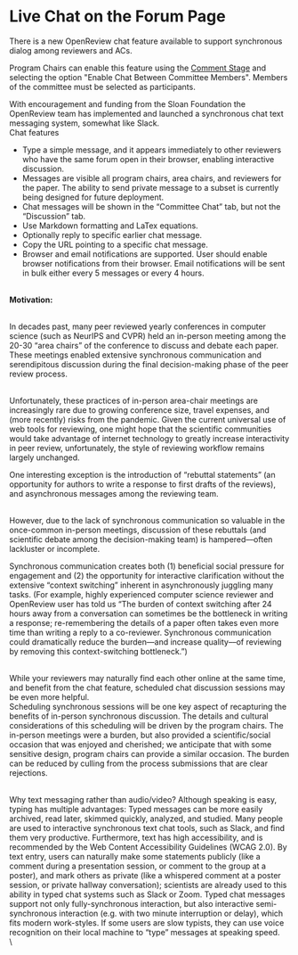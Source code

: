# Live Chat on the Forum Page

There is a new OpenReview chat feature available to support synchronous dialog among reviewers and ACs.&#x20;

Program Chairs can enable this feature using the [Comment Stage](../reference/stages/comment-stage.md) and selecting the option "Enable Chat Between Committee Members". Members of the committee must be selected as participants.&#x20;

With encouragement and funding from the Sloan Foundation the OpenReview team has implemented and launched a synchronous chat text messaging system, somewhat like Slack.\
Chat features

* Type a simple message, and it appears immediately to other reviewers who have the same forum open in their browser, enabling interactive discussion.
* Messages are visible all program chairs, area chairs, and reviewers for the paper.  The ability to send private message to a subset is currently being designed for future deployment.
* Chat messages will be shown in the “Committee Chat” tab, but not the “Discussion” tab.
* Use Markdown formatting and LaTex equations.
* Optionally reply to specific earlier chat message.
* Copy the URL pointing to a specific chat message.
* Browser and email notifications are supported. User should enable browser notifications from their browser. Email notifications will be sent in bulk either every 5 messages or every 4 hours.&#x20;

\
**Motivation:**

\
In decades past, many peer reviewed yearly conferences in computer science (such as NeurIPS and CVPR) held an in-person meeting among the 20-30 “area chairs” of the conference to discuss and debate each paper.  These meetings enabled extensive synchronous communication and serendipitous discussion during the final decision-making phase of the peer review process.&#x20;

\
Unfortunately, these practices of in-person area-chair meetings are increasingly rare due to growing conference size, travel expenses, and (more recently) risks from the pandemic.  Given the current universal use of web tools for reviewing, one might hope that the scientific communities would take advantage of internet technology to greatly increase interactivity in peer review, unfortunately, the style of reviewing workflow remains largely unchanged. &#x20;

One interesting exception is the introduction of “rebuttal statements” (an opportunity for authors to write a response to first drafts of the reviews), and asynchronous messages among the reviewing team. &#x20;

\
However, due to the lack of synchronous communication so valuable in the once-common in-person meetings, discussion of these rebuttals (and scientific debate among the decision-making team) is hampered––often lackluster or incomplete. &#x20;

Synchronous communication creates both (1) beneficial social pressure for engagement and (2) the opportunity for interactive clarification without the extensive “context switching” inherent in asynchronously juggling many tasks.  (For example, highly experienced computer science reviewer and OpenReview user has told us “The burden of context switching after 24 hours away from a conversation can sometimes be the bottleneck in writing a response; re-remembering the details of a paper often takes even more time than writing a reply to a co-reviewer. Synchronous communication could dramatically reduce the burden––and increase quality––of reviewing by removing this context-switching bottleneck.”)

\
While your reviewers may naturally find each other online at the same time, and benefit from the chat feature, scheduled chat discussion sessions may be even more helpful.\
Scheduling synchronous sessions will be one key aspect of recapturing the benefits of in-person synchronous discussion.  The details and cultural considerations of this scheduling will be driven by the program chairs. The in-person meetings were a burden, but also provided a scientific/social occasion that was enjoyed and cherished; we anticipate that with some sensitive design, program chairs can provide a similar occasion.  The burden can be reduced by culling from the process submissions that are clear rejections.&#x20;

\
Why text messaging rather than audio/video?  Although speaking is easy, typing has multiple advantages:  Typed messages can be more easily archived, read later, skimmed quickly, analyzed, and studied.  Many people are used to interactive synchronous text chat tools, such as Slack, and find them very productive.  Furthermore, text has high accessibility, and is recommended by the Web Content Accessibility Guidelines (WCAG 2.0). By text entry, users can naturally make some statements publicly (like a comment during a presentation session, or comment to the group at a poster), and mark others as private (like a whispered comment at a poster session, or private hallway conversation); scientists are already used to this ability in typed chat systems such as Slack or Zoom.  Typed chat messages support not only fully-synchronous interaction, but also interactive semi-synchronous interaction (e.g. with two minute interruption or delay), which fits modern work-styles. If some users are slow typists, they can use voice recognition on their local machine to “type” messages at speaking speed.\
\
